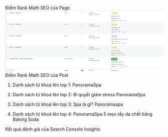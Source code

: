 Điểm Rank Math SEO của Page
![alt text](image.png)
Điểm Rank Math SEO của Post

1. Danh sách từ khoá lên top 1: PanoramaSpa

2. Danh sách từ khoá lên top 2: Bí quyết giảm stress PanoramaSpa

3. Danh sách từ khoá lên top 3: Spa là gì? Panoramaspa

4. Danh sách từ khoá lên top 4: PanoramaSpa 5 mẹo tẩy da chết bằng Baking Soda

Kết quả đánh giá của Search Console Insights


